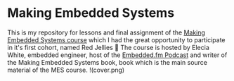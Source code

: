 # Making Embedded Systems

This is my repository for lessons and final assignment of the [Making Embedded Systems course](https://classpert.com/classpertx/cohorts/making-embedded-systems) which I had the great opportunity to participate in it's first cohort, named Red Jellies :octopus:
The course is hosted by Elecia White, embedded engineer, host of the [Embedded.fm Podcast](https://embedded.fm/) and writer of the Making Embedded Systems book, book which is the main source material of the MES course.
!(cover.png)
